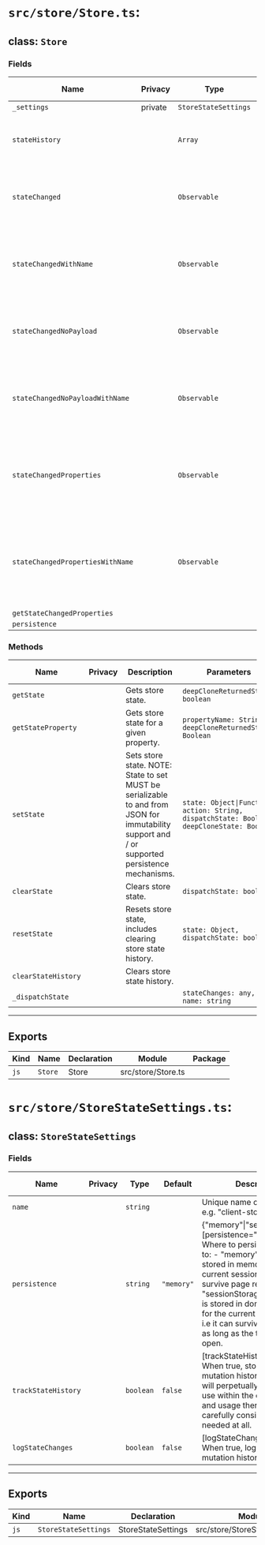 # `src/store/Store.ts`:

## class: `Store`

### Fields

| Name                             | Privacy | Type                 | Default    | Description                                                                                                                                                                     | Inherited From |
| -------------------------------- | ------- | -------------------- | ---------- | ------------------------------------------------------------------------------------------------------------------------------------------------------------------------------- | -------------- |
| `_settings`                      | private | `StoreStateSettings` | `settings` |                                                                                                                                                                                 |                |
| `stateHistory`                   |         | `Array`              |            | Exposes store state history only if settings had "trackStateHistory: true" set.                                                                                                 |                |
| `stateChanged`                   |         | `Observable`         |            | Provides RxJS Observable that can be subscribed to in order to retrieve store changes.                                                                                          |                |
| `stateChangedWithName`           |         | `Observable`         |            | Provides RxJS Observable that can be subscribed to in order to retrieve store changes and state name.                                                                           |                |
| `stateChangedNoPayload`          |         | `Observable`         |            | Provides RxJS Observable that can be subscribed to in order to be notified of store changes.                                                                                    |                |
| `stateChangedNoPayloadWithName`  |         | `Observable`         |            | Provides RxJS Observable that can be subscribed to in order to be notified of store changes with state name.                                                                    |                |
| `stateChangedProperties`         |         | `Observable`         |            | Provides RxJS Observable that can be subscribed to in order to retrieve store changes, &#xA;                            includes properties that changed as well.               |                |
| `stateChangedPropertiesWithName` |         | `Observable`         |            | Provides RxJS Observable that can be subscribed to in order to retrieve store changes, &#xA;                            includes properties that changed as well as state name. |                |
| `getStateChangedProperties`      |         |                      |            |                                                                                                                                                                                 |                |
| `persistence`                    |         |                      |            |                                                                                                                                                                                 |                |

### Methods

| Name                | Privacy | Description                                                                                                                                                                                                                                       | Parameters                                                                                 | Return   | Inherited From |
| ------------------- | ------- | ------------------------------------------------------------------------------------------------------------------------------------------------------------------------------------------------------------------------------------------------- | ------------------------------------------------------------------------------------------ | -------- | -------------- |
| `getState`          |         | Gets store state.                                                                                                                                                                                                                                 | `deepCloneReturnedState: boolean`                                                          | `Object` |                |
| `getStateProperty`  |         | Gets store state for a given property.                                                                                                                                                                                                            | `propertyName: String, deepCloneReturnedState: Boolean`                                    | `Object` |                |
| `setState`          |         | Sets store state. &#xA;                            &#xA;                            NOTE: State to set MUST be serializable to and from JSON for immutability support &#xA;                            and / or supported persistence mechanisms. | `state: Object\|Function, action: String, dispatchState: Boolean, deepCloneState: Boolean` | `Object` |                |
| `clearState`        |         | Clears store state.                                                                                                                                                                                                                               | `dispatchState: boolean`                                                                   | `void`   |                |
| `resetState`        |         | Resets store state, includes clearing store state history.                                                                                                                                                                                        | `state: Object, dispatchState: boolean`                                                    | `void`   |                |
| `clearStateHistory` |         | Clears store state history.                                                                                                                                                                                                                       |                                                                                            | `void`   |                |
| `_dispatchState`    |         |                                                                                                                                                                                                                                                   | `stateChanges: any, name: string`                                                          |          |                |

<hr/>

## Exports

| Kind | Name    | Declaration | Module             | Package |
| ---- | ------- | ----------- | ------------------ | ------- |
| `js` | `Store` | Store       | src/store/Store.ts |         |

# `src/store/StoreStateSettings.ts`:

## class: `StoreStateSettings`

### Fields

| Name                | Privacy | Type      | Default    | Description                                                                                                                                                                                                                                                                                                                                                                                                                                              | Inherited From |
| ------------------- | ------- | --------- | ---------- | -------------------------------------------------------------------------------------------------------------------------------------------------------------------------------------------------------------------------------------------------------------------------------------------------------------------------------------------------------------------------------------------------------------------------------------------------------- | -------------- |
| `name`              |         | `string`  |            | Unique name of the store, e.g. "client-store".                                                                                                                                                                                                                                                                                                                                                                                                           |                |
| `persistence`       |         | `string`  | `"memory"` | {"memory"\|"sessionStorage"} [persistence="memory"] Where to persist store data to:&#xA;                            \- "memory" - All state is stored in memory for the current session, i.e. it cannot survive page reloads.&#xA;                            \- "sessionStorage" - All state is stored in domain storage for the current session only, i.e it can survive page reloads&#xA;                            as long as the tab remains open. |                |
| `trackStateHistory` |         | `boolean` | `false`    | [trackStateHistory=false] When true, stores the state mutation history.&#xA;                            &#xA;                            NOTE this will perpetually grow memory use within the current session and usage thereof&#xA;                            should be carefully considered, if needed at all.                                                                                                                                       |                |
| `logStateChanges`   |         | `boolean` | `false`    | [logStateChanges=false] When true, logs the state mutation history to console.                                                                                                                                                                                                                                                                                                                                                                           |                |

<hr/>

## Exports

| Kind | Name                 | Declaration        | Module                          | Package |
| ---- | -------------------- | ------------------ | ------------------------------- | ------- |
| `js` | `StoreStateSettings` | StoreStateSettings | src/store/StoreStateSettings.ts |         |
